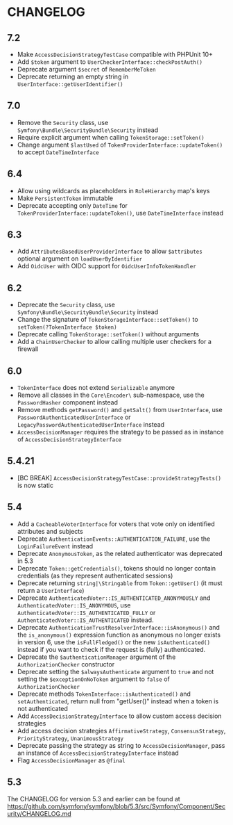 CHANGELOG
=========

7.2
---

 * Make `AccessDecisionStrategyTestCase` compatible with PHPUnit 10+
 * Add `$token` argument to `UserCheckerInterface::checkPostAuth()`
 * Deprecate argument `$secret` of `RememberMeToken`
 * Deprecate returning an empty string in `UserInterface::getUserIdentifier()`

7.0
---

 * Remove the `Security` class, use `Symfony\Bundle\SecurityBundle\Security` instead
 * Require explicit argument when calling `TokenStorage::setToken()`
 * Change argument `$lastUsed` of `TokenProviderInterface::updateToken()` to accept `DateTimeInterface`

6.4
---

 * Allow using wildcards as placeholders in `RoleHierarchy` map's keys
 * Make `PersistentToken` immutable
 * Deprecate accepting only `DateTime` for `TokenProviderInterface::updateToken()`, use `DateTimeInterface` instead

6.3
---

 * Add `AttributesBasedUserProviderInterface` to allow `$attributes` optional argument on `loadUserByIdentifier`
 * Add `OidcUser` with OIDC support for `OidcUserInfoTokenHandler`

6.2
---

 * Deprecate the `Security` class, use `Symfony\Bundle\SecurityBundle\Security` instead
 * Change the signature of `TokenStorageInterface::setToken()` to `setToken(?TokenInterface $token)`
 * Deprecate calling `TokenStorage::setToken()` without arguments
 * Add a `ChainUserChecker` to allow calling multiple user checkers for a firewall

6.0
---

 * `TokenInterface` does not extend `Serializable` anymore
 * Remove all classes in the `Core\Encoder\`  sub-namespace, use the `PasswordHasher` component instead
 * Remove methods `getPassword()` and `getSalt()` from `UserInterface`, use `PasswordAuthenticatedUserInterface`
   or `LegacyPasswordAuthenticatedUserInterface` instead
* `AccessDecisionManager` requires the strategy to be passed as in instance of `AccessDecisionStrategyInterface`

5.4.21
------

 * [BC BREAK] `AccessDecisionStrategyTestCase::provideStrategyTests()` is now static

5.4
---

 * Add a `CacheableVoterInterface` for voters that vote only on identified attributes and subjects
 * Deprecate `AuthenticationEvents::AUTHENTICATION_FAILURE`, use the `LoginFailureEvent` instead
 * Deprecate `AnonymousToken`, as the related authenticator was deprecated in 5.3
 * Deprecate `Token::getCredentials()`, tokens should no longer contain credentials (as they represent authenticated sessions)
 * Deprecate returning `string|\Stringable` from `Token::getUser()` (it must return a `UserInterface`)
 * Deprecate `AuthenticatedVoter::IS_AUTHENTICATED_ANONYMOUSLY` and `AuthenticatedVoter::IS_ANONYMOUS`,
   use `AuthenticatedVoter::IS_AUTHENTICATED_FULLY` or `AuthenticatedVoter::IS_AUTHENTICATED` instead.
 * Deprecate `AuthenticationTrustResolverInterface::isAnonymous()` and the `is_anonymous()` expression
   function as anonymous no longer exists in version 6, use the `isFullFledged()` or the new
   `isAuthenticated()` instead if you want to check if the request is (fully) authenticated.
 * Deprecate the `$authenticationManager` argument of the `AuthorizationChecker` constructor
 * Deprecate setting the `$alwaysAuthenticate` argument to `true` and not setting the
   `$exceptionOnNoToken` argument to `false` of `AuthorizationChecker`
 * Deprecate methods `TokenInterface::isAuthenticated()` and `setAuthenticated`,
   return null from "getUser()" instead when a token is not authenticated
 * Add `AccessDecisionStrategyInterface` to allow custom access decision strategies
 * Add access decision strategies `AffirmativeStrategy`, `ConsensusStrategy`, `PriorityStrategy`, `UnanimousStrategy`
 * Deprecate passing the strategy as string to `AccessDecisionManager`,
   pass an instance of `AccessDecisionStrategyInterface` instead
 * Flag `AccessDecisionManager` as `@final`

5.3
---

The CHANGELOG for version 5.3 and earlier can be found at https://github.com/symfony/symfony/blob/5.3/src/Symfony/Component/Security/CHANGELOG.md
